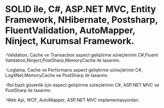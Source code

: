 # SOLID ile, C#, ASP.NET MVC, Entity Framework, NHibernate, Postsharp, FluentValidation, AutoMapper, Ninject, Kurumsal Framework.

-Validation, Cache ve Transaction aspect geliştirme süreçlerinin C#,Fluent Validation,Ninject,PostSharp,MemoryCache ile tasarımı.

-Loglama, Cache ve Performans aspect geliştirme süreçlerinin C#, Log4Net,MemoryCache ve PostSharp ile tasarımı.

-Rol bazlı güvenlik için aspect geliştirme süreçlerinin C#, ASP.NET MVC ve PostSharp ile tasarımı.

-Web Api, WCF, AutoMapper, ASP.NET MVC implementasyonları.
